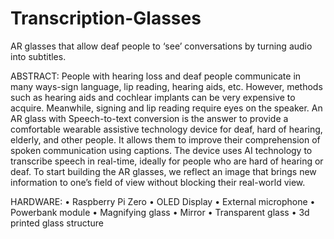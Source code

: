 # Transcription-Glasses
AR glasses that allow deaf people to ‘see’ conversations by turning audio into subtitles.

ABSTRACT:
People with hearing loss and deaf people communicate in many ways-sign language, lip reading, hearing aids, etc. However, methods such as hearing aids and cochlear implants can be very expensive to acquire. Meanwhile, signing and lip reading require eyes on the speaker. An AR glass with Speech-to-text conversion is the answer to provide a comfortable wearable assistive technology device for deaf, hard of hearing, elderly, and other people. It allows them to improve their comprehension of spoken communication using captions.
The device uses AI technology to transcribe speech in real-time, ideally for people who are hard of hearing or deaf. To start building the AR glasses, we reflect an image that brings new information to one’s field of view without blocking their real-world view.

HARDWARE:
•	Raspberry Pi Zero
•	OLED Display
•	External microphone
•	Powerbank module
•	Magnifying glass
•	Mirror
•	Transparent glass
•	3d printed glass structure
